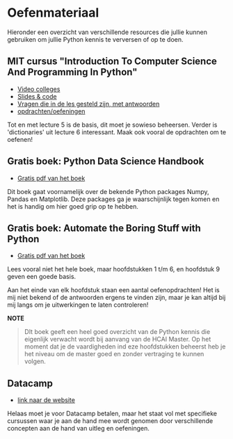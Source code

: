 # Oefenmateriaal
Hieronder een overzicht van verschillende resources die jullie kunnen gebruiken om jullie Python kennis te verversen of op te doen.

## MIT cursus "Introduction To Computer Science And Programming In Python"
- [Video colleges](https://ocw.mit.edu/courses/6-0001-introduction-to-computer-science-and-programming-in-python-fall-2016/video_galleries/lecture-videos/)
- [Slides & code](https://ocw.mit.edu/courses/6-0001-introduction-to-computer-science-and-programming-in-python-fall-2016/pages/lecture-slides-code/)
- [Vragen die in de les gesteld zijn, met antwoorden](https://ocw.mit.edu/courses/6-0001-introduction-to-computer-science-and-programming-in-python-fall-2016/pages/in-class-questions-and-video-solutions/)
- [opdrachten/oefeningen](https://ocw.mit.edu/courses/6-0001-introduction-to-computer-science-and-programming-in-python-fall-2016/pages/assignments/)

Tot en met lecture 5 is de basis, dit moet je sowieso beheersen. Verder is 'dictionaries' uit lecture 6 interessant. Maak ook vooral de opdrachten om te oefenen!

## Gratis boek: Python Data Science Handbook
- [Gratis pdf van het boek](https://jakevdp.github.io/PythonDataScienceHandbook/)

Dit boek gaat voornamelijk over de bekende Python packages Numpy, Pandas en Matplotlib. Deze packages ga je waarschijnlijk tegen komen en het is handig om hier goed grip op te hebben.

## Gratis boek: Automate the Boring Stuff with Python
- [Gratis pdf van het boek](https://automatetheboringstuff.com/)

Lees vooral niet het hele boek, maar hoofdstukken 1 t/m 6, en hoofdstuk 9 geven een goede basis.

Aan het einde van elk hoofdstuk staan een aantal oefenopdrachten! Het is mij niet bekend of de antwoorden ergens te vinden zijn, maar je kan altijd bij mij langs om je uitwerkingen te laten controleren!

**NOTE**
> DIt boek geeft een heel goed overzicht van de Python kennis die eigenlijk verwacht wordt bij aanvang van de HCAI Master. Op het moment dat je de vaardigheden ind eze hoofdstukken beheerst heb je het niveau om de master goed en zonder vertraging te kunnen volgen.

## Datacamp
- [link naar de website](https://app.datacamp.com/)

Helaas moet je voor Datacamp betalen, maar het staat vol met specifieke cursussen waar je aan de hand mee wordt genomen door verschillende concepten aan de hand van uitleg en oefeningen.
